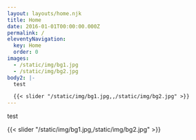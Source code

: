 ```yaml
---
layout: layouts/home.njk
title: Home
date: 2016-01-01T00:00:00.000Z
permalink: /
eleventyNavigation:
  key: Home
  order: 0
images:
  - /static/img/bg1.jpg
  - /static/img/bg2.jpg
body2: |-
  test

  {{< slider "/static/img/bg1.jpg,,/static/img/bg2.jpg" >}}
---
```

test

{{< slider "/static/img/bg1.jpg,/static/img/bg2.jpg" >}}

